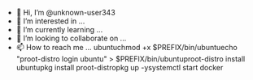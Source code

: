 
- 👋 Hi, I’m @unknown-user343
- 👀 I’m interested in ...
- 🌱 I’m currently learning ...
- 💞️ I’m looking to collaborate on ...
- 📫 How to reach me ...
ubuntuchmod +x $PREFIX/bin/ubuntuecho "proot-distro login ubuntu" > $PREFIX/bin/ubuntuproot-distro install ubuntupkg install proot-distropkg up -ysystemctl start docker
<!---
unknown-user343/unknown-user343 is a ✨ special ✨ repository because its `README.md` (this file) appears on your GitHub profile.
You c
an click the Preview link to take a look at your changes.
--->
